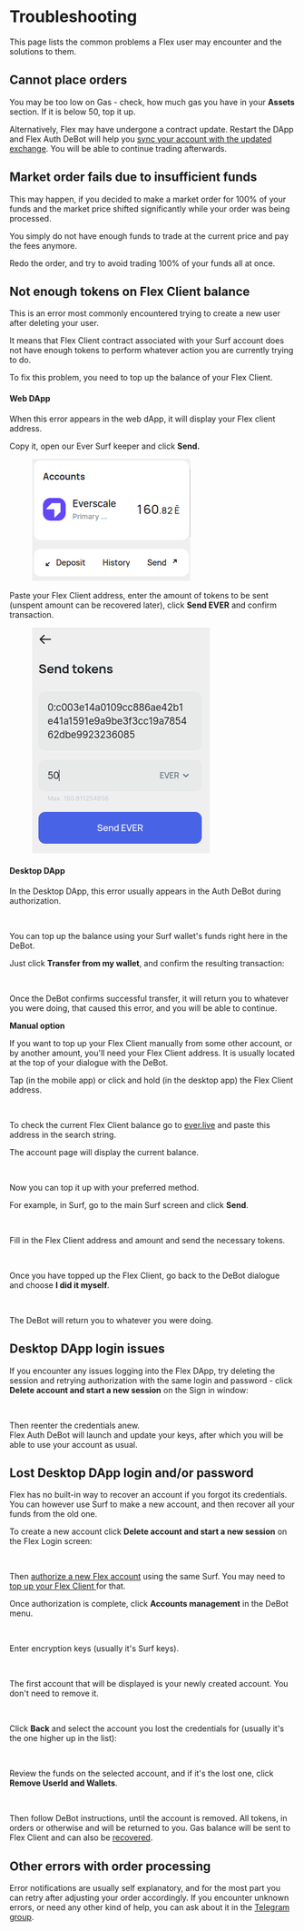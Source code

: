 # Troubleshooting

This page lists the common problems a Flex user may encounter and the solutions to them.

## Cannot place orders

You may be too low on Gas - check, how much gas you have in your **Assets** section. If it is below 50, top it up.

Alternatively, Flex may have undergone a contract update. Restart the DApp and Flex Auth DeBot will help you [sync your account with the updated exchange](update-flex.md). You will be able to continue trading afterwards.

## Market order fails due to insufficient funds

This may happen, if you decided to make a market order for 100% of your funds and the market price shifted significantly while your order was being processed.

You simply do not have enough funds to trade at the current price and pay the fees anymore.

Redo the order, and try to avoid trading 100% of your funds all at once.

## Not enough tokens on Flex Client balance

This is an error most commonly encountered trying to create a new user after deleting your user.

It means that Flex Client contract associated with your Surf account does not have enough tokens to perform whatever action you are currently trying to do.&#x20;

To fix this problem, you need to top up the balance of your Flex Client.

#### Web DApp

When this error appears in the web dApp, it will display your Flex client address.

Copy it, open our Ever Surf keeper and click **Send.**

<figure><img src="../.gitbook/assets/028w.png" alt=""><figcaption></figcaption></figure>

Paste your Flex Client address, enter the amount of tokens to be sent (unspent amount can be recovered later), click **Send EVER** and confirm transaction.

<figure><img src="../.gitbook/assets/029w.png" alt=""><figcaption></figcaption></figure>

#### Desktop DApp

In the Desktop DApp, this error usually appears in the Auth DeBot during authorization.

<figure><img src="../.gitbook/assets/0068.png" alt=""><figcaption></figcaption></figure>

You can top up the balance using your Surf wallet's funds right here in the DeBot.

Just click **Transfer from my wallet**, and confirm the resulting transaction:

<figure><img src="../.gitbook/assets/0069.png" alt=""><figcaption></figcaption></figure>

Once the DeBot confirms successful transfer, it will return you to whatever you were doing, that caused this error, and you will be able to continue.

**Manual option**

If you want to top up your Flex Client  manually from some other account, or by another amount, you'll need your Flex Client address. It is usually located at the top of your dialogue with the DeBot.

Tap (in the mobile app) or click and hold (in the desktop app) the Flex Client address.&#x20;

<figure><img src="../.gitbook/assets/0027.png" alt=""><figcaption></figcaption></figure>

To check the current Flex Client balance go to [ever.live](https://ever.live/) and paste this address in the search string.

The account page will display the current balance.

<figure><img src="../.gitbook/assets/0028.png" alt=""><figcaption></figcaption></figure>

Now you can top it up with your preferred method.

For example, in Surf, go to the main Surf screen and click **Send**.

<figure><img src="../.gitbook/assets/0029.png" alt=""><figcaption></figcaption></figure>

Fill in the Flex Client address and amount and send the necessary tokens.

<figure><img src="../.gitbook/assets/0030.png" alt=""><figcaption></figcaption></figure>

Once you have topped up the Flex Client, go back to the DeBot dialogue and choose **I did it myself**.

<figure><img src="../.gitbook/assets/0068.png" alt=""><figcaption></figcaption></figure>

The DeBot will return you to whatever you were doing.

## Desktop DApp login issues

If you encounter any issues logging into the Flex DApp, try deleting the session and retrying authorization with the same login and password - click **Delete account and start a new session** on the Sign in window:

<figure><img src="../.gitbook/assets/0031.png" alt=""><figcaption></figcaption></figure>

Then reenter the credentials anew.\
Flex Auth DeBot will launch and update your keys, after which you will be able to use your account as usual.

## Lost Desktop DApp login and/or password

Flex has no built-in way to recover an account if you forgot its credentials. You can however use Surf to make a new account, and then recover all your funds from the old one.

To create a new account click **Delete account and start a new session** on the Flex Login screen:

<figure><img src="../.gitbook/assets/0031.png" alt=""><figcaption></figcaption></figure>

Then [authorize a new Flex account](desktop-dapp/connect-your-wallet.md) using the same Surf. You may need to [top up your Flex Client ](troubleshooting.md#not-enough-tokens-on-flex-client-balance)for that.

Once authorization is complete, click **Accounts management** in the DeBot menu.

<figure><img src="../.gitbook/assets/0009.png" alt=""><figcaption></figcaption></figure>

Enter encryption keys (usually it's Surf keys).

<figure><img src="../.gitbook/assets/0034.png" alt=""><figcaption></figcaption></figure>

The first account that will be displayed is your newly created account. You don't need to remove it.

<figure><img src="../.gitbook/assets/0035.png" alt=""><figcaption></figcaption></figure>

Click **Back** and select the account you lost the credentials for (usually it's the one higher up in the list):

<figure><img src="../.gitbook/assets/0036.png" alt=""><figcaption></figcaption></figure>

Review the funds on the selected account, and if it's the lost one, click **Remove UserId and Wallets**.

<figure><img src="../.gitbook/assets/0038.png" alt=""><figcaption></figcaption></figure>

Then follow DeBot instructions, until the account is removed. All tokens, in orders or otherwise and will be returned to you. Gas balance will be sent to Flex Client and can also be [recovered](desktop-dapp/how-to-trade-on-flex.md#how-to-recover-gas-balances).

## Other errors with order processing

Error notifications are usually self explanatory, and for the most part you can retry after adjusting your order accordingly. If you encounter unknown errors, or need any other kind of help, you can ask about it in the [Telegram group](https://t.me/flexdexbeta).
